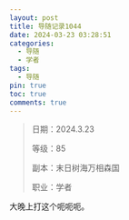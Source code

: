 ```yaml
---
layout: post
title: 导随记录1044
date: 2024-03-23 03:28:51
categories:
  - 导随
  - 学者
tags:
  - 导随
pin: true
toc: true
comments: true
---
```

> 日期：2024.3.23
>
> 等级：85
>
> 副本：末日树海万相森国
>
> 职业：学者

大晚上打这个呃呃呃。